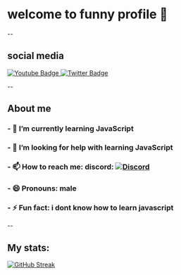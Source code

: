 # welcome to funny profile 👋

--

## social media
<div id="badges">
  <a href="https://www.youtube.com/channel/UCExA6qf8Mljuzvteh3FYr0A">
    <img src="https://img.shields.io/badge/YouTube-red?style=for-the-badge&logo=youtube&logoColor=white" alt="Youtube Badge"/>
  </a>
  <a href="https://twitter.com/agentbl0x">
    <img src="https://img.shields.io/badge/Twitter-blue?style=for-the-badge&logo=twitter&logoColor=white" alt="Twitter Badge"/>
  </a>
</div>
<div>
  <img src="https://komarev.com/ghpvc/?username=boxmaninnit&style=flat-square&color=blue" alt=""/>
 </div>

--

## About me
### - 🌱 I’m currently learning JavaScript
### - 🤔 I’m looking for help with learning JavaScript
### - 📫 How to reach me: discord: <a href="https://discord.com/users/688370990404730935"> <img src="https://img.shields.io/badge/discord-grey?logo=discord&logoColor=white&style=for-the-badge" alt="Discord"/> </a>
### - 😄 Pronouns: male
### - ⚡ Fun fact: i dont know how to learn javascript
--
## My stats:

[![GitHub Streak](http://github-readme-streak-stats.herokuapp.com?user=boxmaninnit&theme=dark&background=000000)](https://git.io/streak-stats)

<!--
**boxmaninnit/boxmaninnit** is a ✨ _special_ ✨ repository because its `README.md` (this file) appears on your GitHub profile.

Here are some ideas to get you started:

- 🌱 I’m currently learning JavaScript
- 🤔 I’m looking for help with learning JavaScript
- 📫 How to reach me: discord: compunter ihate#9430
- 😄 Pronouns: male
- ⚡ Fun fact: i dont know how to learn javascript
-->
